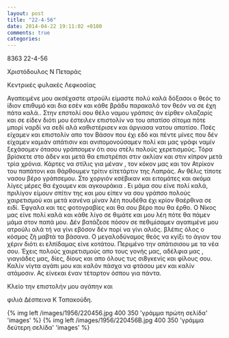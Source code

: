 ```yaml
---
layout: post
title: "22-4-56"
date: 2014-04-22 19:11:02 +0100
comments: true
categories: 
---
```


8363  22-4-56

Χριστόδουλος Ν Πεταράς

 Κεντρικές φυλακές Λεφκοσίας

Αγαπειμένε μου ακσέχαστε ατρούλι είμαστε πολύ καλά δόξασοι ο θεός το ίδιον επιθυμό και δια εσέν και κάθε βράδυ παρακαλό τον θεόν να σε έχη πάτα καλά.. Στην επστολί σου θέλο ναμου γράπσις άν είρθεν ολαζαρίς και σε είδεν διότι μου έστειλεν επιστολίν να του απατίσο σίτομα πότε μπορί ναρδί να σεδί αλά καθιστέρισεν και άργιασα νατου απατίσο. Πσές είχαμεν και επιστολίν απο τον Βάσον που έχι εδό και πέντε μίνες που δέν είχαμεν καμιάν απάτισιν και ανιπομονούσαμεν πολί και μας γράφι ναμίν ξεχάσομεν ότασου γράπσομεν ότι σου στέλι πολούς χερετισμούς. Τόρα βρίσκετε στο άδεν και μετά θα επιστρέπσι στιν ακλίαν και στιν κίπρον μετά τρία χρόνια. Κάρτες να στίλις για μέναν , τον κόκον μας και τον Ατρίκον του παπάτονι και θάρθουμεν τρίτιν είτετάρτιν της Λαπράς. Αν θέλις τίποτε νασου βέρο γράπσεμου. Στο χοργιόν κσέβικαν και ειτομάτες και ακόμα λίγες μέρες θα έχουμεν και αγκουράκια . Ει μάμα σου είνε πολί καλά, πριλίγον είμουν σπίτιν της και μου είπεν να σου γράπσο πολούς χαιρετισμού και μετά κανένα μίναν λέη πουδέθα έχι κρίον θαέρθινα σε ειδί.
Έφγαλα και τες φοτογραβίες και θα σου βέρο που θα έρθο. Ο Νίκος μας είνε πολί καλά και κάθε λίγο σε θιμάτε και μου λέη πότε θα πάμεν μάμα στον παπά μου. Δέν βατάζεσε πόσον σε πεθιμίσαμεν αγαπιμένε μου ατρούλι αλά τή να γίνι εβόσον δέν πορί να γίνι αλιός. βλέπις όλος ο κόσμος ζή μαβτά τα βάσανα. Ο μεγαλοδύναμος θεός να κγίξι το άγιον του χέριν διότι ει ελπίδαμας είνε κοτάτου. Περιμένο την απάτισισου με τα νέα σου. Έχεις πολούς χαιρετισμούς απο τους γονής μας, αδέλφια μας , γιαγιάδες μας, δίες, δίους και απο όλους τυς σι8γκενίς και φίλους σου. Καλίν νίγτα αγάπι μου και καλόν πάσχα να φτάσου μεν και καλίν ατάμοσιν. Ας είνεκαι έναν τέταρτον όσπου για πάντα.

Κλείο την επιστολήν μου αγάπην και

 φιλιά Δέσπεινα Κ Ταπακούδη.

{% img left /images/1956/220456.jpg 400 350 'γράμμα πρώτη σελίδα' 'images' %}
{% img left /images/1956/220456B.jpg 400 350 'γράμμα δεύτερη σελίδα' 'images' %}
